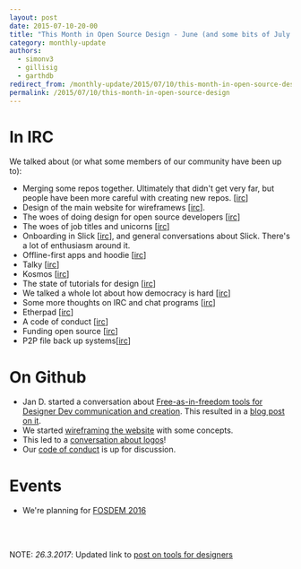 ```yaml
---
layout: post
date: 2015-07-10-20-00
title: "This Month in Open Source Design - June (and some bits of July and May)"
category: monthly-update
authors:
  - simonv3
  - gillisig 
  - garthdb
redirect_from: /monthly-update/2015/07/10/this-month-in-open-source-design.html
permalink: /2015/07/10/this-month-in-open-source-design
---
```


# In IRC

We talked about (or what some members of our community have been up to):

* Merging some repos together. Ultimately that didn't get very far, but people have been more careful with creating new repos. [[irc](https://botbot.me/freenode/opensourcedesign/2015-05-18/?msg=39486383&page=2)]
* Design of the main website for wireframews [[irc](https://botbot.me/freenode/opensourcedesign/2015-05-18/?msg=39486383&page=2)].
* The woes of doing design for open source developers [[irc](https://github.com/opensourcedesign/opensourcedesign.github.io/issues/18)]
* The woes of job titles and unicorns [[irc](https://botbot.me/freenode/opensourcedesign/2015-05-23/?msg=39967391&page=1)]
* Onboarding in Slick [[irc](https://botbot.me/freenode/opensourcedesign/2015-05-23/?msg=39984519&page=2)], and general conversations about Slick. There's a lot of enthusiasm around it.
* Offline-first apps and hoodie [[irc](https://botbot.me/freenode/opensourcedesign/2015-05-25/?msg=40069142&page=1)]
* Talky [[irc](https://botbot.me/freenode/opensourcedesign/2015-06-02/?msg=40760040&page=1)]
* Kosmos [[irc](https://botbot.me/freenode/opensourcedesign/2015-06-08/?msg=41247099&page=1)]
* The state of tutorials for design [[irc](https://botbot.me/freenode/opensourcedesign/2015-06-08/?msg=41268491&page=2)]
* We talked a whole lot about how democracy is hard [[irc](https://botbot.me/freenode/opensourcedesign/2015-06-10/?msg=41469276&page=1)]
* Some more thoughts on IRC and chat programs [[irc](https://botbot.me/freenode/opensourcedesign/2015-06-11/?msg=41584415&page=1)]
* Etherpad [[irc](https://botbot.me/freenode/opensourcedesign/2015-06-11/?msg=41584415&page=1)]
* A code of conduct [[irc](https://botbot.me/freenode/opensourcedesign/2015-06-11/?msg=41584415&page=1)]
* Funding open source [[irc](https://botbot.me/freenode/opensourcedesign/2015-07-03/?msg=43599602&page=1)]
* P2P file back up systems[[irc](http://opensourcedesign.net/events/design/hack/meeting/2015/02/01/opensourcedesign-fosdem.html)]

# On Github

* Jan D. started a conversation about [Free-as-in-freedom tools for Designer Dev communication and creation](https://github.com/opensourcedesign/resources/issues/16). This resulted in a [blog post on it](http://opensourcedesign.net/2015/05/23/text-based-tools-for-designers).
* We started [wireframing the website](https://github.com/opensourcedesign/opensourcedesign.github.io/issues/17) with some concepts.
* This led to a [conversation about logos](https://github.com/opensourcedesign/opensourcedesign.github.io/issues/18)!
* Our [code of conduct](//opensourcedesign.net/code-of-conduct/) is up for discussion.

# Events

* We're planning for [FOSDEM 2016](http://opensourcedesign.net/events/design/hack/meeting/2015/02/01/opensourcedesign-fosdem.html)

<br>
<br>

NOTE: *26.3.2017*: Updated link to [post on tools for designers](http://opensourcedesign.net/2015/05/23/text-based-tools-for-designers)

